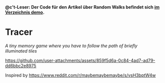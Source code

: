**@c't-Leser: Der Code für den Artikel über Random Walks befindet sich [im Verzeichnis demo](demo).**


# Tracer

*A tiny memory game where you have to follow the path of briefly illuminated tiles*

https://github.com/user-attachments/assets/859f5d6a-0c84-4ad7-ad79-dd6bbc2e8975

Inspired by https://www.reddit.com/r/maybemaybemaybe/s/vsH3bptW4w
